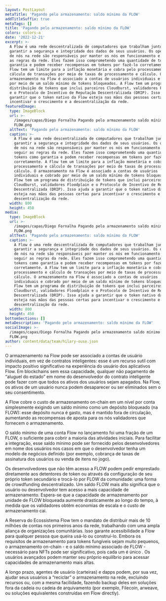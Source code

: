 ```yaml
---
layout: PostLayout
metaTitle: 'Pagando pelo armazenamento: saldo mínimo da FLOW'
addTitleSuffix: true
metaTags: []
title: 'Pagando pelo armazenamento: saldo mínimo da FLOW'
colors: colors-a
date: '2022-12-21'
excerpt: >-
  A Flow é uma rede descentralizada de computadores que trabalham juntos para
  garantir a segurança e integridade dos dados de seus usuários. Os operadores
  de nós na rede são responsáveis ​​por manter os nós em funcionamento e seguir
  as regras da rede. Eles fazem isso comprometendo uma quantidade de tokens como
  garantia e podem receber recompensas em tokens por fazê-lo corretamente. A
  Flow tem um limite para a inflação monetária e cobra pelo processamento e
  cálculo de transações por meio de taxas de processamento e cálculo. O
  armazenamento na Flow é associado a contas de usuários individuais e cobrado
  por meio de um saldo mínimo de tokens bloqueados. A Flow tem um programa de
  distribuição de tokens que inclui parceiros Cloudburst, validadores Floodplain
  e o Protocolo de Incentivo de Reputação Descentralizada (DRIP). Isso ajuda a
  garantir que o token nativo da Flow esteja nas mãos das pessoas certas para
  incentivar o crescimento e a descentralização da rede.
featuredImage:
  type: ImageBlock
  url: >-
    /images/capas/Diego Fornalha Pagando pelo armazenamento saldo mínimo da
    FLOW.png
  altText: 'Pagando pelo armazenamento: saldo mínimo da FLOW'
  caption: >-
    A Flow é uma rede descentralizada de computadores que trabalham juntos para
    garantir a segurança e integridade dos dados de seus usuários. Os operadores
    de nós na rede são responsáveis ​​por manter os nós em funcionamento e
    seguir as regras da rede. Eles fazem isso comprometendo uma quantidade de
    tokens como garantia e podem receber recompensas em tokens por fazê-lo
    corretamente. A Flow tem um limite para a inflação monetária e cobra pelo
    processamento e cálculo de transações por meio de taxas de processamento e
    cálculo. O armazenamento na Flow é associado a contas de usuários
    individuais e cobrado por meio de um saldo mínimo de tokens bloqueados. A
    Flow tem um programa de distribuição de tokens que inclui parceiros
    Cloudburst, validadores Floodplain e o Protocolo de Incentivo de Reputação
    Descentralizada (DRIP). Isso ajuda a garantir que o token nativo da Flow
    esteja nas mãos das pessoas certas para incentivar o crescimento e a
    descentralização da rede.
  width: 800
  height: 450
media:
  type: ImageBlock
  url: >-
    /images/capas/Diego Fornalha Pagando pelo armazenamento saldo mínimo da
    FLOW.png
  altText: 'Pagando pelo armazenamento: saldo mínimo da FLOW'
  caption: >-
    A Flow é uma rede descentralizada de computadores que trabalham juntos para
    garantir a segurança e integridade dos dados de seus usuários. Os operadores
    de nós na rede são responsáveis ​​por manter os nós em funcionamento e
    seguir as regras da rede. Eles fazem isso comprometendo uma quantidade de
    tokens como garantia e podem receber recompensas em tokens por fazê-lo
    corretamente. A Flow tem um limite para a inflação monetária e cobra pelo
    processamento e cálculo de transações por meio de taxas de processamento e
    cálculo. O armazenamento na Flow é associado a contas de usuários
    individuais e cobrado por meio de um saldo mínimo de tokens bloqueados. A
    Flow tem um programa de distribuição de tokens que inclui parceiros
    Cloudburst, validadores Floodplain e o Protocolo de Incentivo de Reputação
    Descentralizada (DRIP). Isso ajuda a garantir que o token nativo da Flow
    esteja nas mãos das pessoas certas para incentivar o crescimento e a
    descentralização da rede.
  width: 800
  height: 450
bottomSections: []
metaDescription: 'Pagando pelo armazenamento: saldo mínimo da FLOW'
socialImage: >-
  /images/capas/Diego Fornalha Pagando pelo armazenamento saldo mínimo da
  FLOW.png
author: content/data/team/hilary-ouse.json
---
```

O armazenamento na Flow pode ser associado a contas de usuário individuais, em vez de contratos inteligentes: esse é um recurso sutil com impacto positivo significativo na experiência do usuário dos aplicativos Flow. Em blockchains sem essa capacidade, qualquer não pagamento de “aluguel do estado” em nome do desenvolvedor do contrato inteligente pode fazer com que todos os ativos dos usuários sejam apagados. Na Flow, os ativos de um usuário nunca podem desaparecer ou ser eliminados sem o seu consentimento.‍

A Flow cobre o custo de armazenamento on-chain em um nível por conta simplesmente exigindo um saldo mínimo como um depósito bloqueado (na FLOW): esse depósito nunca é gasto, mas é mantido fora de circulação, aumentando as recompensas de aposta para os nós validadores que fornecem o armazenamento.

O saldo mínimo de uma conta Flow no lançamento foi uma fração de um FLOW, o suficiente para cobrir a maioria das atividades iniciais. Para facilitar a integração, esse saldo mínimo pode ser fornecido pelos desenvolvedores em nome dos usuários nos casos em que o desenvolvedor tenha um modelo de negócios definido (por exemplo, cobrança de taxas de assinatura dos usuários ou venda de itens no jogo).

Os desenvolvedores que não têm acesso a FLOW podem pedir emprestado diretamente aos detentores de token ou através da configuração de seu próprio token secundário e trocá-lo por FLOW da comunidade: uma forma de crowdfunding descentralizado. Um saldo FLOW mais alto significa que o usuário ou desenvolvedor tem acesso a mais capacidade de armazenamento. Espera-se que a capacidade de armazenamento por unidade de FLOW bloqueada aumente drasticamente ao longo do tempo, à medida que os validadores obtêm economias de escala e o custo de armazenamento cai.

A Reserva do Ecossistema Flow tem o mandato de distribuir mais de 10 milhões de contas nos primeiros anos da rede, trabalhando com uma ampla aliança de organizações comunitárias. Isso garante acessibilidade a Flow para qualquer pessoa que queira usá-lo ou construí-lo. Embora os requisitos de armazenamento para tokens fungíveis sejam muito pequenos, o armazenamento on-chain - e o saldo mínimo associado de FLOW - necessário para NFTs pode ser significativo, pois cada um é único . Os usuários avançados podem manter seu próprio equilíbrio para acessar capacidades de armazenamento mais altas.

A longo prazo, agentes de usuário (carteiras) e dapps podem, por sua vez, ajudar seus usuários a “reciclar” o armazenamento na rede, excluindo recursos ou, com a mesma facilidade, fazendo backup deles em soluções fora da cadeia ou cadeia de arquivamento (por exemplo, Filecoin, arweave, ou soluções equivalentes construídas em Flow directly).
